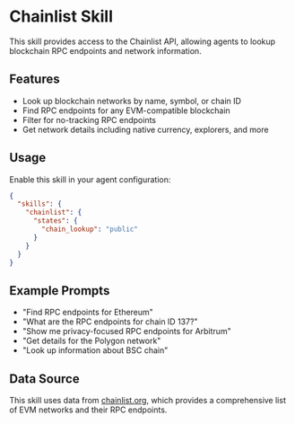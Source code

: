 # Chainlist Skill

This skill provides access to the Chainlist API, allowing agents to lookup blockchain RPC endpoints and network information.

## Features

- Look up blockchain networks by name, symbol, or chain ID
- Find RPC endpoints for any EVM-compatible blockchain
- Filter for no-tracking RPC endpoints
- Get network details including native currency, explorers, and more

## Usage

Enable this skill in your agent configuration:

```json
{
  "skills": {
    "chainlist": {
      "states": {
        "chain_lookup": "public"
      }
    }
  }
}
```

## Example Prompts

- "Find RPC endpoints for Ethereum"
- "What are the RPC endpoints for chain ID 137?"
- "Show me privacy-focused RPC endpoints for Arbitrum"
- "Get details for the Polygon network"
- "Look up information about BSC chain"

## Data Source

This skill uses data from [chainlist.org](https://chainlist.org), which provides a comprehensive list of EVM networks and their RPC endpoints. 